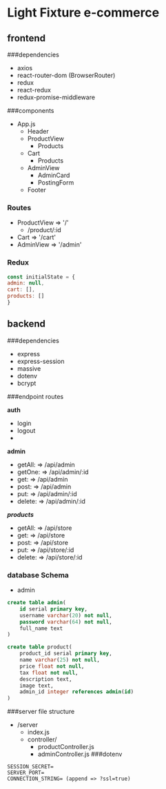 # Light Fixture e-commerce

## frontend

###dependencies
- axios
- react-router-dom (BrowserRouter)
- redux
- react-redux
- redux-promise-middleware

###components

- App.js
    - Header
    - ProductView
        - Products
    - Cart
        - Products
    - AdminView
        - AdminCard
        - PostingForm
    - Footer

### Routes
- ProductView => '/'
    - /product/:id
- Cart => '/cart'
- AdminView => '/admin'

### Redux
```js
const initialState = {
admin: null,
cart: [],
products: []
}
```

## backend

###dependencies
- express
- express-session
- massive
- dotenv
- bcrypt

###endpoint routes

**auth**
- login
- logout
- 


**admin**
- getAll: => /api/admin
- getOne: => /api/admin/:id
- get: => /api/admin
- post: => /api/admin
- put: => /api/admin/:id
- delete: => /api/admin/:id


***products***

- getAll: => /api/store
- get: => /api/store
- post: => /api/store
- put: => /api/store/:id
- delete: => /api/store/:id


### database Schema
- admin
```sql
create table admin(
    id serial primary key,
    username varchar(20) not null,
    password varchar(64) not null,
    full_name text
)

create table product(
    product_id serial primary key,
    name varchar(25) not null,
    price float not null,
    tax float not null,
    description text,
    image text,
    admin_id integer references admin(id)
)
```

###server file structure

- /server
    - index.js
    - controller/
        - productController.js
        - adminController.js
###dotenv
```text
SESSION_SECRET=
SERVER_PORT=
CONNECTION_STRING= (append => ?ssl=true)
```
